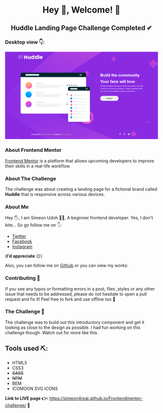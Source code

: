 
# <center> Hey 🙂, Welcome! 👋</center>

## <center>Huddle Landing Page Challenge Completed ✔</center>

### Desktop view 👇: 


![Desktop view](images/Huddle&#32;desktop&#32;preview.png)

###  About Frontend Mentor
[ Frontend Mentor](https://www.frontendmentor.io) is a platform that allows upcoming developers to improve their skills in a real-life workflow. 

### About The Challenge
The challenge was about creating a landing page for a fictional brand called **Huddle** that is responsive across various devices.  

### About Me
Hey 🖐, I am Simeon Udoh 🙋‍♂️, A beginner frontend developer. Yes, I don't bite... So go follow me on 👇: 
+  [Twitter](https://twitter.com/Techviberng)
+   [Facebook](https://facebook.com/Simeon.udoh.71)
+   [Instagram](https://instagram.com/simicode) 

(**I'd appreciate** 😉)

Also,  you can follow me on [Github](https://github.com/simeon4real) or you can view my works: 


### Contributing 🤝

If you see any typos or formatting errors in a post, files ,styles or any other issue that needs to be addressed, please do not hesitate to open a pull request and fix it! Feel free to fork and use offline too 🙌

### The Challenge 💪

The challenge was to build out this introductory component and get it looking as close to the design as possible. I had fun  working on this challenge though. Watch out for more like this. 

## Tools used ⛏: 
* HTML5
* CSS3
* ~~SASS~~
* ~~NPM~~
* BEM
* ICOMOON SVG ICONS

**Link to LIVE page 👉:** https://simeon4real.github.io/Frontendmentor-challenge/ 🚀



